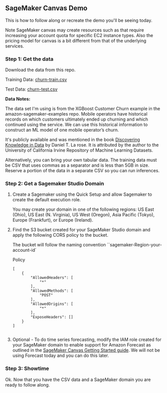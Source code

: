 ## SageMaker Canvas Demo



This is how to follow along or recreate the demo you'll be seeing today.



Note SageMaker canvas may create resources such as that require increasing your account quota for specific EC2 instance types. Also the pricing model for canvas is a bit different from that of the underlying services.



### Step 1: Get the data

Download the data from this repo. 

Training Data: [churn-train.csv](https://github.com/heiwad/sagemaker-canvas-demo/blob/main/churn-test.csv)

Test Data: [churn-test.csv](https://github.com/heiwad/sagemaker-canvas-demo/blob/main/churn-test.csv)



**Data Notes:**

The data set I'm using is from the XGBoost Customer Churn example in the amazon-sagemaker-examples repo. Mobile operators have historical records on which customers ultimately ended up churning and which continued using the service. We can use this historical information to construct an ML model of one mobile operator’s churn.

It's publicly available and was mentioned in the book [Discovering Knowledge in Data](https://www.amazon.com/dp/0470908742/) by Daniel T. La rose. It is attributed by the author to the University of California Irvine Repository of Machine Learning Datasets. 

Alternatively, you can bring your own tabular data. The training data must be CSV that uses commas as a separator and is less than 5GB in size. Reserve a portion of the data in a separate CSV so you can run inferences. 

### Step 2: Get a Sagemaker Studio Domain

1. Create a Sagemaker using the Quick Setup and allow Sagemaker to create the default execution role.

   You may create your domain in one of the following regions: US East (Ohio), US East (N. Virginia), US West (Oregon), Asia Pacific (Tokyo), Europe (Frankfurt), or Europe (Ireland).

2. Find the S3 bucket created for your SageMaker Studio domain and apply the following CORS policy to the bucket. 

   The bucket will follow the naming convention ``sagemaker-Region-your-account-id`

   Policy

   ```
   [
       {
           "AllowedHeaders": [
               "*"
           ],
           "AllowedMethods": [
               "POST"
           ],
           "AllowedOrigins": [
               "*"
           ],
           "ExposeHeaders": []
       }
   ]
      
   ```

   

3. Optional - To do time series forecasting, modify the IAM role created for your SageMaker domain to enable support for Amazon Forecast as outlined in the [SageMaker Canvas Getting Started guide](https://docs.aws.amazon.com/sagemaker/latest/dg/canvas-getting-started.html). We will not be using Forecast today and you can do this later. 



### Step 3: Showtime

Ok. Now that you have the CSV data and a SageMaker domain you are ready to follow along. 

